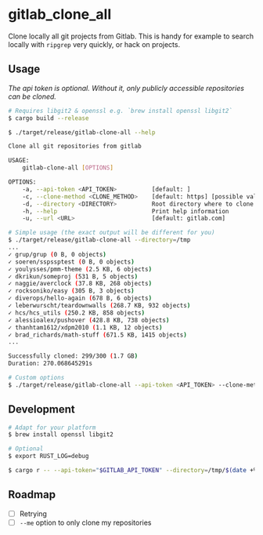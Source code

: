 # gitlab_clone_all

Clone locally all git projects from Gitlab. This is handy for example to search locally with `ripgrep` very quickly, or hack on projects.

## Usage

*The api token is optional. Without it, only publicly accessible repositories can be cloned.*

```sh
# Requires libgit2 & openssl e.g. `brew install openssl libgit2`
$ cargo build --release

$ ./target/release/gitlab-clone-all --help

Clone all git repositories from gitlab

USAGE:
    gitlab-clone-all [OPTIONS]

OPTIONS:
    -a, --api-token <API_TOKEN>          [default: ]
    -c, --clone-method <CLONE_METHOD>    [default: https] [possible values: https, ssh]
    -d, --directory <DIRECTORY>          Root directory where to clone all the projects [default: .]
    -h, --help                           Print help information
    -u, --url <URL>                      [default: gitlab.com]

# Simple usage (the exact output will be different for you)
$ ./target/release/gitlab-clone-all --directory=/tmp
...
✓ grup/grup (0 B, 0 objects)
✓ soeren/sspssptest (0 B, 0 objects)
✓ youlysses/pmm-theme (2.5 KB, 6 objects)
✓ dkrikun/someproj (531 B, 5 objects)
✓ naggie/averclock (37.8 KB, 268 objects)
✓ rocksoniko/easy (305 B, 3 objects)
✓ diverops/hello-again (678 B, 6 objects)
✓ leberwurscht/teardownwalls (268.7 KB, 932 objects)
✓ hcs/hcs_utils (250.2 KB, 858 objects)
✓ alessioalex/pushover (428.8 KB, 738 objects)
✓ thanhtam1612/xdpm2010 (1.1 KB, 12 objects)
✓ brad_richards/math-stuff (671.5 KB, 1415 objects)
...

Successfully cloned: 299/300 (1.7 GB)
Duration: 270.068645291s

# Custom options
$ ./target/release/gitlab-clone-all --api-token <API_TOKEN> --clone-method=ssh --directory=/tmp/ --url=custom.gitlab.com
```

## Development

```sh
# Adapt for your platform
$ brew install openssl libgit2

# Optional
$ export RUST_LOG=debug

$ cargo r -- --api-token="$GITLAB_API_TOKEN" --directory=/tmp/$(date +%s) --clone-method=ssh
```


## Roadmap

- [ ] Retrying
- [ ] `--me` option to only clone my repositories
